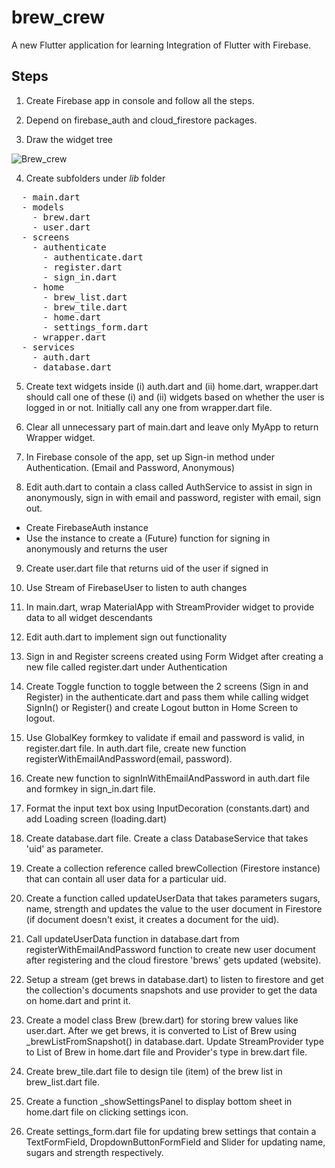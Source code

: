 # brew_crew

A new Flutter application for learning Integration of Flutter with Firebase.

## Steps 
1. Create Firebase app in console and follow all the steps. 

2. Depend on firebase_auth and cloud_firestore packages. 

3. Draw the widget tree

![Brew_crew](https://user-images.githubusercontent.com/40830235/74108027-ba8c6a80-4b9b-11ea-8581-b1c910d29d01.png)

4. Create subfolders under *lib* folder
<pre>
  - main.dart
  - models
    - brew.dart
    - user.dart
  - screens
    - authenticate
      - authenticate.dart
      - register.dart
      - sign_in.dart
    - home
      - brew_list.dart
      - brew_tile.dart
      - home.dart
      - settings_form.dart
    - wrapper.dart
  - services
    - auth.dart
    - database.dart
</pre>

5. Create text widgets inside (i) auth.dart and (ii) home.dart, wrapper.dart should call one of these (i) and (ii) widgets based on whether the user is logged in or not. Initially call any one from wrapper.dart file.

6. Clear all unnecessary part of main.dart and leave only MyApp to return Wrapper widget.

7. In Firebase console of the app, set up Sign-in method under Authentication. (Email and Password, Anonymous)

8. Edit auth.dart to contain a class called AuthService to assist in sign in anonymously, sign in with email and password, register with email, sign out.

  - Create FirebaseAuth instance
  - Use the instance to create a (Future) function for signing in anonymously and returns the user
  
9. Create user.dart file that returns uid of the user if signed in

10. Use Stream of FirebaseUser to listen to auth changes

11. In main.dart, wrap MaterialApp with StreamProvider widget to provide data to all widget descendants

12. Edit auth.dart to implement sign out functionality

13. Sign in and Register screens created using Form Widget after creating a new file called register.dart under Authentication

14. Create Toggle function to toggle between the 2 screens (Sign in and Register) in the authenticate.dart and pass them while calling widget SignIn() or Register() and create Logout button in Home Screen to logout.

15. Use GlobalKey<FormState> formkey to validate if email and password is valid, in register.dart file. In auth.dart file, create new function registerWithEmailAndPassword(email, password).
  
16. Create new function to signInWithEmailAndPassword in auth.dart file and formkey in sign_in.dart
file.

17. Format the input text box using InputDecoration (constants.dart) and add Loading screen (loading.dart)

18. Create database.dart file. Create a class DatabaseService that takes 'uid' as parameter.

19. Create a collection reference called brewCollection (Firestore instance) that can contain all
user data for a particular uid.

20. Create a function called updateUserData that takes parameters sugars, name, strength and
updates the value to the user document in Firestore (if document doesn't exist, it creates a
document for the uid).

21. Call updateUserData function in database.dart from registerWithEmailAndPassword function to
create new user document after registering and the cloud firestore 'brews' gets updated (website).

22. Setup a stream (get brews in database.dart) to listen to firestore and get the collection's
documents snapshots and use provider to get the data on home.dart and print it.

23. Create a model class Brew (brew.dart) for storing brew values like user.dart. After we get
brews, it is converted to List of Brew using \_brewListFromSnapshot() in database.dart. Update
StreamProvider type to List of Brew in home.dart file and Provider's type in brew.dart file.

24. Create brew_tile.dart file to design tile (item) of the brew list in brew_list.dart file.

25. Create a function \_showSettingsPanel to display bottom sheet in home.dart file on clicking
settings icon.

26. Create settings_form.dart file for updating brew settings that contain a TextFormField,
DropdownButtonFormField and Slider for updating name, sugars and strength respectively.